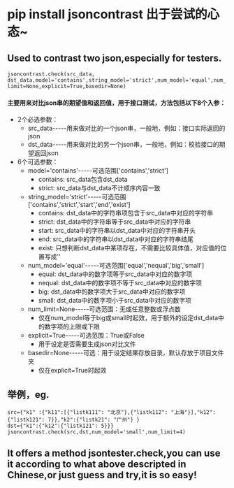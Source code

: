 # pip install jsoncontrast 出于尝试的心态~
## Used to contrast two json,especially for testers.
`jsoncontrast.check(src_data, dst_data,model='contains',string_model='strict',num_model='equal',num_limit=None,explicit=True,basedir=None)`
#### 主要用来对比json串的期望值和返回值，用于接口测试，方法包括以下8个入参：
* 2个必选参数：
  * src_data-----用来做对比的一个json串，一般地，例如：接口实际返回的json
  * dst_data-----用来做对比的另一个json串，一般地，例如：校验接口的期望返回json
* 6个可选参数：
  * model='contains'-----可选范围['contains','strict']
    * contains: src_data包含dst_data
    * strict: src_data与dst_data不计顺序内容一致
  * string_model='strict'-----可选范围['contains','strict','start','end','exist']
    * contains: dst_data中的字符串项包含于src_data中对应的字符串
    * strict: dst_data中的字符串等于src_data中对应的字符串
    * start: src_data中的字符串以dst_data中对应的字符串开头
    * end: src_data中的字符串以dst_data中对应的字符串结尾
    * exist: 只想判断dst_data中某项存在，不需要比较具体值，对应值的位置写成'<EE>'
  * num_model='equal'-----可选范围['equal','nequal','big','small']
    * equal: dst_data中的数字项等于src_data中对应的数字项
    * nequal: dst_data中的数字项不等于src_data中对应的数字项
    * big: dst_data中的数字项大于src_data中对应的数字项
    * small: dst_data中的数字项小于src_data中对应的数字项  
  * num_limit=None-----可选范围：无或任意整数或浮点数
    * 仅在num_model等于big或small时起效，用于额外的设定dst_data中的数字项的上限或下限
  * explicit=True-----可选范围：True或False
    * 用于设定是否需要生成json对比文件
  * basedir=None-----可选：用于设定结果存放目录，默认存放于项目文件夹
    * 仅在explicit=True时起效  
 ## 举例，eg.  
 `src={"k1" :{"k11":[{"listk111": "北京"},{"listk112": "上海"}],"k12":{"listk121": 7}},"k2":{"listk21": "广州"} }`  
 `dst={"k1":{"k12":{"listk121": 5}}}`  
 `jsoncontrast.check(src,dst,num_model='small',num_limit=4)`  
 

## It offers a method jsontester.check,you can use it according to what above descripted in Chinese,or just guess and try,it is so easy!
